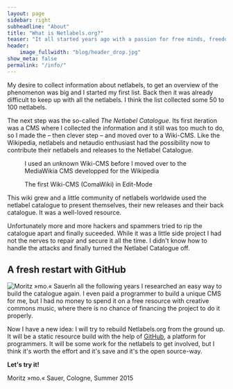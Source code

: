 ```yaml
---
layout: page
sidebar: right
subheadline: "About"
title: "What is Netlabels.org?"
teaser: "It all started years ago with a passion for free minds, freedom and first of all my love for music. The term <em>netlabel</em> and its idea was still unfamiliar to most music lovers. My first contact to netlabels was – I guess – in 2000. I discovered my first netlabels through a then very active and friendly mailing list called <em>Netaudio</em>."
header:
    image_fullwidth: "blog/header_drop.jpg"
show_meta: false
permalink: "/info/"
---
```

My desire to collect information about netlabels, to get an overview of the phenomenon was big and I started my first list. Back then it was already difficult to keep up with all the netlabels. I think the list collected some 50 to 100 netlabels.

The next step was the so-called *The Netlabel Catalogue*. Its first iteration was a CMS where I collected the information and it still was too much to do, so I made the – then clever step – and moved over to a Wiki-CMS. Like the Wikipedia, netlabels and netaudio enthusiast had the possibility now to contribute their netlabels and releases to the Netlabel Catalogue.

<figure>
    <img src="{{ site.url }}/archive/screenshot/first_wiki_netlabel_catalogue_1.png" alt="">
    <figcaption>I used an unknown Wiki-CMS before I moved over to the MediaWikia CMS developped for the Wikipedia</figcaption>
</figure>

<figure>
    <img src="{{ site.url }}/archive/screenshot/first_wiki_netlabel_catalogue_2.png" alt="">
    <figcaption>The first Wiki-CMS (ComaWiki) in Edit-Mode</figcaption>
</figure>

This wiki grew and a little community of netlabels worldwide used the netlabel catalogue to present themselves, their new releases and their back catalogue. It was a well-loved resource.

Unfortunately more and more hackers and spammers tried to rip the catalogue apart and finally suceeded. While it was a little side project I had not the nerves to repair and secure it all the time. I didn't know how to handle the attacks and finally turned the Netlabel Catalogue off.



## A fresh restart with GitHub

<img src="{{ site.urlimg }}/pages/moritz_mo_sauer_quadratisch-256.jpg" class="right" alt="Moritz »mo.« Sauer">In all the following years I researched an easy way to build the catalogue again. I even paid a programmer to build a unique CMS for me, but I had no money to spend it on a free resource with creative commons music, where there is no chance of financing the project to do it properly.

Now I have a new idea: I will try to rebuild Netlabels.org from the ground up. It will be a static resource build with the help of [GitHub][1], a platform for programmers. It will be some work for the netlabels to get involved, but I think it's worth the effort and it's save and it's the open source-way.

**Let's try it!**

Moritz »mo.« Sauer, Cologne, Summer 2015



 [1]: https://github.com/Phlow
 [2]: #
 [3]: #
 [4]: #
 [5]: #
 [6]: #
 [7]: #
 [8]: #
 [9]: #
 [10]: #